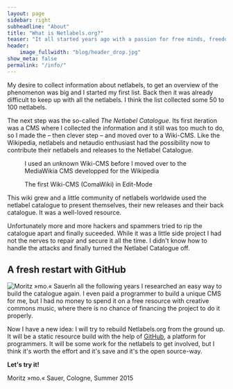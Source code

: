 ```yaml
---
layout: page
sidebar: right
subheadline: "About"
title: "What is Netlabels.org?"
teaser: "It all started years ago with a passion for free minds, freedom and first of all my love for music. The term <em>netlabel</em> and its idea was still unfamiliar to most music lovers. My first contact to netlabels was – I guess – in 2000. I discovered my first netlabels through a then very active and friendly mailing list called <em>Netaudio</em>."
header:
    image_fullwidth: "blog/header_drop.jpg"
show_meta: false
permalink: "/info/"
---
```

My desire to collect information about netlabels, to get an overview of the phenomenon was big and I started my first list. Back then it was already difficult to keep up with all the netlabels. I think the list collected some 50 to 100 netlabels.

The next step was the so-called *The Netlabel Catalogue*. Its first iteration was a CMS where I collected the information and it still was too much to do, so I made the – then clever step – and moved over to a Wiki-CMS. Like the Wikipedia, netlabels and netaudio enthusiast had the possibility now to contribute their netlabels and releases to the Netlabel Catalogue.

<figure>
    <img src="{{ site.url }}/archive/screenshot/first_wiki_netlabel_catalogue_1.png" alt="">
    <figcaption>I used an unknown Wiki-CMS before I moved over to the MediaWikia CMS developped for the Wikipedia</figcaption>
</figure>

<figure>
    <img src="{{ site.url }}/archive/screenshot/first_wiki_netlabel_catalogue_2.png" alt="">
    <figcaption>The first Wiki-CMS (ComaWiki) in Edit-Mode</figcaption>
</figure>

This wiki grew and a little community of netlabels worldwide used the netlabel catalogue to present themselves, their new releases and their back catalogue. It was a well-loved resource.

Unfortunately more and more hackers and spammers tried to rip the catalogue apart and finally suceeded. While it was a little side project I had not the nerves to repair and secure it all the time. I didn't know how to handle the attacks and finally turned the Netlabel Catalogue off.



## A fresh restart with GitHub

<img src="{{ site.urlimg }}/pages/moritz_mo_sauer_quadratisch-256.jpg" class="right" alt="Moritz »mo.« Sauer">In all the following years I researched an easy way to build the catalogue again. I even paid a programmer to build a unique CMS for me, but I had no money to spend it on a free resource with creative commons music, where there is no chance of financing the project to do it properly.

Now I have a new idea: I will try to rebuild Netlabels.org from the ground up. It will be a static resource build with the help of [GitHub][1], a platform for programmers. It will be some work for the netlabels to get involved, but I think it's worth the effort and it's save and it's the open source-way.

**Let's try it!**

Moritz »mo.« Sauer, Cologne, Summer 2015



 [1]: https://github.com/Phlow
 [2]: #
 [3]: #
 [4]: #
 [5]: #
 [6]: #
 [7]: #
 [8]: #
 [9]: #
 [10]: #